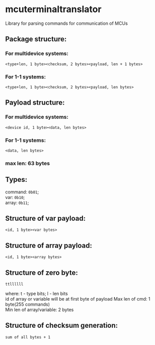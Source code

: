 # mcuterminaltranslator  
Library for parsing commands for communication of MCUs  
## Package structure: 
### For multidevice systems:
```
<type+len, 1 byte><checksum, 2 bytes><payload, len + 1 bytes>
```
### For 1-1 systems:
```
<type+len, 1 byte><checksum, 2 bytes><payload, len bytes>
```
  
## Payload structure:
### For multidevice systems:
```
<device id, 1 byte><data, len bytes>
```
### For 1-1 systems:
```
<data, len bytes>
```
### max len: 63 bytes  
  
## Types:  
command: ``0b01``;  
var: ``0b10``;  
array: ``0b11``;


## Structure of var payload:
```
<id, 1 byte><var bytes>
```

## Structure of array payload:
```
<id, 1 byte><array bytes>
```

## Structure of zero byte:  
```
ttllllll
```
where: t - type bits; l - len bits  
id of array or variable will be at first byte of payload
Max len of cmd: 1 byte(255 commands)  
Min len of array/variable: 2 bytes
  
## Structure of checksum generation:
```
sum of all bytes + 1
```
